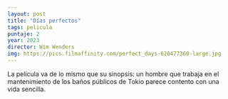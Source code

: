 ```yaml
---
layout: post
title: "Días perfectos"
tags: pelicula
puntaje: 2
year: 2023
director: Wim Wenders
img: https://pics.filmaffinity.com/perfect_days-620477360-large.jpg
---
```


La película va de lo mismo que su sinopsis: un hombre que trabaja en el mantenimiento de los baños públicos de Tokio parece contento con una vida sencilla. 
